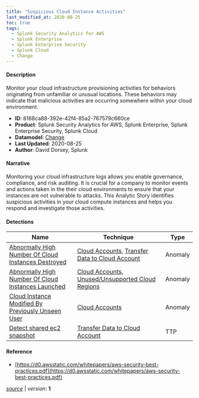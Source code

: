 ```yaml
---
title: "Suspicious Cloud Instance Activities"
last_modified_at: 2020-08-25
toc: true
tags:
  - Splunk Security Analytics for AWS
  - Splunk Enterprise
  - Splunk Enterprise Security
  - Splunk Cloud
  - Change
---
```


#### Description

Monitor your cloud infrastructure provisioning activities for behaviors originating from unfamiliar or unusual locations. These behaviors may indicate that malicious activities are occurring somewhere within your cloud environment.

- **ID**: 8168ca88-392e-42f4-85a2-767579c660ce
- **Product**: Splunk Security Analytics for AWS, Splunk Enterprise, Splunk Enterprise Security, Splunk Cloud
- **Datamodel**: [Change](https://docs.splunk.com/Documentation/CIM/latest/User/Change)
- **Last Updated**: 2020-08-25
- **Author**: David Dorsey, Splunk

#### Narrative

Monitoring your cloud infrastructure logs allows you enable governance, compliance, and risk auditing. It is crucial for a company to monitor events and actions taken in the their cloud environments to ensure that your instances are not vulnerable to attacks. This Analytic Story identifies suspicious activities in your cloud compute instances and helps you respond and investigate those activities.

#### Detections

| Name        | Technique   | Type         |
| ----------- | ----------- |--------------|
| [Abnormally High Number Of Cloud Instances Destroyed](/cloud/abnormally_high_number_of_cloud_instances_destroyed/) | [Cloud Accounts](/tags/#cloud-accounts), [Transfer Data to Cloud Account](/tags/#transfer-data-to-cloud-account) | Anomaly |
| [Abnormally High Number Of Cloud Instances Launched](/cloud/abnormally_high_number_of_cloud_instances_launched/) | [Cloud Accounts](/tags/#cloud-accounts), [Unused/Unsupported Cloud Regions](/tags/#unused/unsupported-cloud-regions) | Anomaly |
| [Cloud Instance Modified By Previously Unseen User](/cloud/cloud_instance_modified_by_previously_unseen_user/) | [Cloud Accounts](/tags/#cloud-accounts) | Anomaly |
| [Detect shared ec2 snapshot](/cloud/detect_shared_ec2_snapshot/) | [Transfer Data to Cloud Account](/tags/#transfer-data-to-cloud-account) | TTP |

#### Reference

* [https://d0.awsstatic.com/whitepapers/aws-security-best-practices.pdf](https://d0.awsstatic.com/whitepapers/aws-security-best-practices.pdf)



[*source*](https://github.com/splunk/security_content/tree/develop/stories/suspicious_cloud_instance_activities.yml) \| *version*: **1**